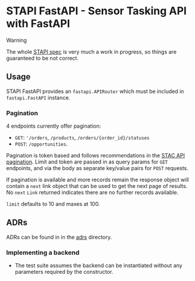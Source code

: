 # STAPI FastAPI - Sensor Tasking API with FastAPI

> [!WARNING]
> The whole [STAPI spec] is very much a work in progress, so things are guaranteed to be not correct.

## Usage

STAPI FastAPI provides an `fastapi.APIRouter` which must be included in
`fastapi.FastAPI` instance.

### Pagination

4 endpoints currently offer pagination:

- `GET`: `'/orders`, `/products`, `/orders/{order_id}/statuses`
- `POST`: `/opportunities`.

Pagination is token based and follows recommendations in the [STAC API pagination].
Limit and token are passed in as query params for `GET` endpoints, and via the body as
separate key/value pairs for `POST` requests.

If pagination is available and more records remain the response object will contain a
`next` link object that can be used to get the next page of results. No `next` `Link`
returned indicates there are no further records available.

`limit` defaults to 10 and maxes at 100.

## ADRs

ADRs can be found in in the [adrs](./adrs/README.md) directory.

### Implementing a backend

- The test suite assumes the backend can be instantiated without any parameters
  required by the constructor.

[STAPI spec]: https://github.com/stapi-spec/stapi-spec
[STAC API pagination]: https://github.com/radiantearth/stac-api-spec/blob/release/v1.0.0/item-search/examples.md#paging-examples
